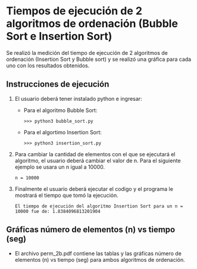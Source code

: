 # Tiempos de ejecución de 2 algoritmos de ordenación (Bubble Sort e Insertion Sort) 

Se realizó la medición del tiempo de ejecución de 2 algoritmos de ordenación (Insertion Sort y Bubble sort) y se realizó una gráfica para cada uno con los resultados obtenidos.

## Instrucciones de ejecución
1. El usuario deberá tener instalado python e ingresar:
    - Para el algoritmo Bubble Sort:

        ```
        >>> python3 bubble_sort.py
        ```
    - Para el algortimo Insertion Sort:

        ```
        >>> python3 insertion_sort.py
        ```
2. Para cambiar la cantidad de elementos con el que se ejecutará el algoritmo, el usuario deberá cambiar el valor de n. Para el siguiente ejemplo se usara un n igual a 10000.

    ```
    n = 10000
    ```

3. Finalmente el usuario deberá ejecutar el codigo y el programa le mostrará el tiempo que tomó la ejecución.

    ```
    El tiempo de ejecución del algoritmo Insertion Sort para un n = 10000 fue de: 1.8384096813201904 
    ```

## Gráficas número de elementos (n) vs tiempo (seg)

- El archivo perm_2b.pdf contiene las tablas y las gráficas número de elementos (n) vs tiempo (seg) para ambos algoritmos de ordenación.